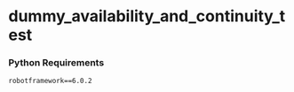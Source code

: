 # dummy_availability_and_continuity_test



### Python Requirements

```
robotframework==6.0.2
```

